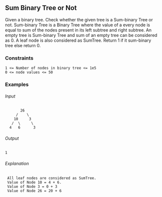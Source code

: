 ## Sum Binary Tree or Not
Given a binary tree. Check whether the given tree is a Sum-binary Tree or not.
Sum-binary Tree is a Binary Tree where the value of a every node is equal to sum of the nodes present in its left subtree and right subtree.
An empty tree is Sum-binary Tree and sum of an empty tree can be considered as 0. A leaf node is also considered as SumTree.
Return 1 if it sum-binary tree else return 0.


### Constraints
```
1 <= Number of nodes in binary tree <= 1e5
0 <= node values <= 50
```

### Examples
###### Input
```
       26
     /    \
    10     3
   /  \     \
  4   6      3
```
###### Output
```
1
```
###### Explanation
```
 All leaf nodes are considered as SumTree. 
 Value of Node 10 = 4 + 6.
 Value of Node 3 = 0 + 3 
 Value of Node 26 = 20 + 6 
```

